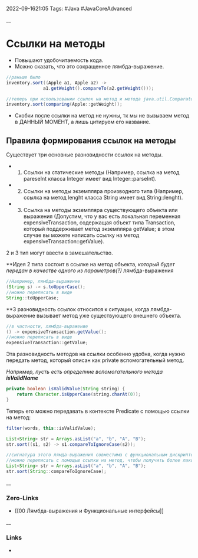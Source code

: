 2022-09-1621:05
Tags: #Java #JavaCoreAdvanced 

__
# Ссылки на методы

- Повышают удобочитаемость кода.
- Можно сказать, что это сокращенное лямбда-выражение.
```java
//раньше было
inventory.sort((Apple a1, Apple a2) ->
			  a1.getWeight().compareTo(a2.getWeight()));

//теперь при использовании ссылок на метод и метода java.util.Comparator.comparing
inventory.sort(comparing(Apple::getWeight));
```
- Cкобки после ссылки на метод не нужны, тк мы не вызываем метод в ДАННЫЙ МОМЕНТ, а лишь цитируем его название.

## Правила формирования ссылок на методы
Существует три основные разновидности ссылок на методы.
- 1. Ссылки на статические методы (Например, ссылка на метод pareseInt класса Integer имеет вид Integer::parseInt).
- 2. Ссылки на методы экземпляра производного типа (Например, ccылка на метод lenght класса String имеет вид String::lenght).
- 3. Ссылка на методы экземпляра существующего объекта или выражения 
(Допустим, что у вас есть локальная переменная expensiveTransaction, содержащая объект типа Transaction, который поддерживает метод экземпляра getValue; в этом случае вы можете написать ссылку на метод expensiveTransaction::getValue).

2 и 3 тип могут ввести в замешательство.

**Идея 2 типа состоит в ссылке на метод объекта, *который будет передан в качестве одного из параметров(?)* лямбда-выражения
```java
//Например, лямбда-выражение
(String s) -> s.toUpperCase();
//можно переписать в виде
String::toUpperCase;
```

**3 разновидность ссылок относится к ситуации, когда лямбда-выражение вызывает метод уже существующего внешнего объекта.
```java
//в частности, лямбда-выражение
() -> expensiveTransaction.getValue();
//можно переписать в виде
expensiveTransaction::getValue;
```
Эта разновидность методов на ссылки особенно удобна, когда нужно передать метод, который описан как private вспомогательный метод.

*Например, пусть есть определние вспомогательного метода **isValidName***
```java
private boolean isValidValue(String string) {
	return Character.isUpperCase(string.charAt(0));
}
```
Теперь его можно передавать в контексте Predicate с помощью ссылки на метод:
```java
filter(words, this::isValidValue);
```

```java
List<String> str = Arrays.asList("a", "b", "A", "B");
str.sort((s1, s2) -> s1.compareToIgnoreCase(s2));

//сигнатура этого лямда-выражения совместима с функциональным дискриптором интерфейса Comparator
//можно переписать с помощью ссылки на метод, чтобы получить более лаконичный код
List<String> str = Arrays.asList("a", "b", "A", "B");
str.sort(String::compareToIgnoreCase);
```

__
### Zero-Links
- [[00 Лямбда-выражения и Функциональные интерфейсы]]

__
### Links
- 

